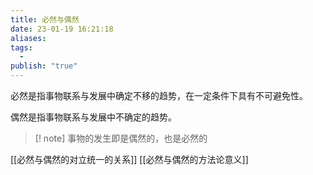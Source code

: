 ```yaml
---
title: 必然与偶然
date: 23-01-19 16:21:18
aliases: 
tags:
  - 
publish: "true"
---
```


必然是指事物联系与发展中确定不移的趋势，在一定条件下具有不可避免性。

偶然是指事物联系与发展中不确定的趋势。

>[! note]
>事物的发生即是偶然的，也是必然的

[[必然与偶然的对立统一的关系]]
[[必然与偶然的方法论意义]]
